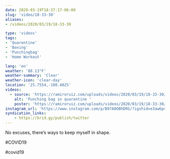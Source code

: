```yaml
---
date: 2020-03-19T18:37:17-06:00
slug: 'video/18-33-30'
aliases:
- /videos/2020/03/19/18-33-30

type: 'videos' 
tags:
- 'Quarentine'
- 'Boxing'
- 'Punchingbag'
- 'Home Workout'

lang: 'en'
weather: '88.13°F'
weather-summary: 'Clear'
weather-icon: 'clear-day'
location: '25.7554,-100.4025'
videos:
  - source: 'https://ramiroruiz.com/uploads/videos/2020/03/19/18-33-30/punching-bag-in-quarantine-.mp4'
    alt: 'Punching bag in quarantine '
    poster: 'https://ramiroruiz.com/uploads/videos/2020/03/19/18-33-30/poster.jpg'
instagram_url: 'https://www.instagram.com/p/B97A0OBhDRG/?igshid=e3aw6pobi33k'
syndication_links:
    - https://brid.gy/publish/twitter
---
```

No excuses, there’s ways to keep myself in shape. 

#COVID19

  #covid19  